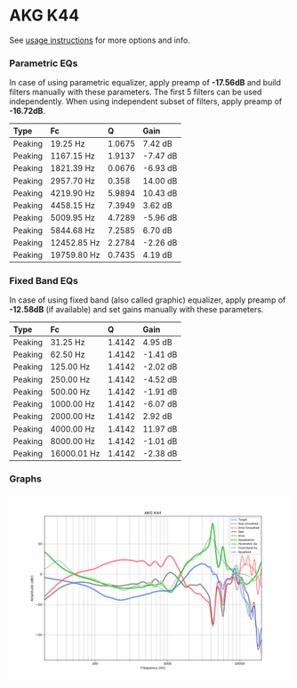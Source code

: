 # AKG K44
See [usage instructions](https://github.com/jaakkopasanen/AutoEq#usage) for more options and info.

### Parametric EQs
In case of using parametric equalizer, apply preamp of **-17.56dB** and build filters manually
with these parameters. The first 5 filters can be used independently.
When using independent subset of filters, apply preamp of **-16.72dB**.

| Type    | Fc          |      Q | Gain     |
|:--------|:------------|:-------|:---------|
| Peaking | 19.25 Hz    | 1.0675 | 7.42 dB  |
| Peaking | 1167.15 Hz  | 1.9137 | -7.47 dB |
| Peaking | 1821.39 Hz  | 0.0676 | -6.93 dB |
| Peaking | 2957.70 Hz  | 0.358  | 14.00 dB |
| Peaking | 4219.90 Hz  | 5.9894 | 10.43 dB |
| Peaking | 4458.15 Hz  | 7.3949 | 3.62 dB  |
| Peaking | 5009.95 Hz  | 4.7289 | -5.96 dB |
| Peaking | 5844.68 Hz  | 7.2585 | 6.70 dB  |
| Peaking | 12452.85 Hz | 2.2784 | -2.26 dB |
| Peaking | 19759.80 Hz | 0.7435 | 4.19 dB  |

### Fixed Band EQs
In case of using fixed band (also called graphic) equalizer, apply preamp of **-12.58dB**
(if available) and set gains manually with these parameters.

| Type    | Fc          |      Q | Gain     |
|:--------|:------------|:-------|:---------|
| Peaking | 31.25 Hz    | 1.4142 | 4.95 dB  |
| Peaking | 62.50 Hz    | 1.4142 | -1.41 dB |
| Peaking | 125.00 Hz   | 1.4142 | -2.02 dB |
| Peaking | 250.00 Hz   | 1.4142 | -4.52 dB |
| Peaking | 500.00 Hz   | 1.4142 | -1.91 dB |
| Peaking | 1000.00 Hz  | 1.4142 | -6.07 dB |
| Peaking | 2000.00 Hz  | 1.4142 | 2.92 dB  |
| Peaking | 4000.00 Hz  | 1.4142 | 11.97 dB |
| Peaking | 8000.00 Hz  | 1.4142 | -1.01 dB |
| Peaking | 16000.01 Hz | 1.4142 | -2.38 dB |

### Graphs
![](./AKG%20K44.png)